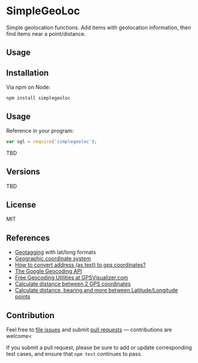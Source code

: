# SimpleGeoLoc

Simple geolocation functions. Add items with geolocation information, then find items near a point/distance.

## Usage

## Installation

Via npm on Node:

```
npm install simplegeoloc
```

## Usage

Reference in your program:

```js
var sgl = require('simplegeoloc');
```

TBD

## Versions

TBD

## License

MIT

## References

- [Geotagging](http://en.wikipedia.org/wiki/Geotagging) with lat/long formats
- [Geographic coordinate system](http://en.wikipedia.org/wiki/Geographic_coordinate_system)
- [How to convert address (as text) to gps coordinates?](http://stackoverflow.com/questions/6996577/how-to-convert-address-as-text-to-gps-coordinates)
- [The Google Geocoding API](https://developers.google.com/maps/documentation/geocoding/?csw=1)
- [Free Geocoding Utilities at GPSVisualizer.com](http://www.gpsvisualizer.com/geocoding.html)
- [Calculate distance between 2 GPS coordinates](http://stackoverflow.com/questions/365826/calculate-distance-between-2-gps-coordinates)
- [Calculate distance, bearing and more between Latitude/Longitude points](http://www.movable-type.co.uk/scripts/latlong.html)

## Contribution

Feel free to [file issues](https://github.com/ajlopez/SimpleGeoLoc) and submit
[pull requests](https://github.com/ajlopez/SimpleGeoLoc/pulls) — contributions are
welcome<

If you submit a pull request, please be sure to add or update corresponding
test cases, and ensure that `npm test` continues to pass.

